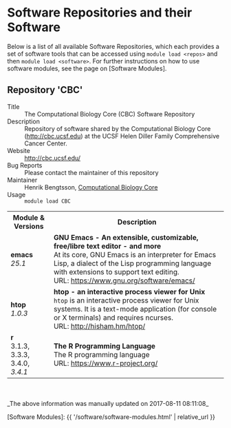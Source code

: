<!--
WARNING: do _not_ update this file; it is automatically generated from software-repositories.md.rsp and will be overwritten.
-->


# Software Repositories and their Software

Below is a list of all available Software Repositories, which each provides a set of software tools that can be accessed using `module load <repos>` and then `module load <software>`.  For further instructions on how to use software modules, see the page on [Software Modules].


## Repository 'CBC'

<dl>
<dt>Title</dt>
<dd>
The Computational Biology Core (CBC) Software Repository
</dd>
<dt>Description</dt>
<dd>
Repository of software shared by the Computational Biology Core (<a href="http://cbc.ucsf.edu">http://cbc.ucsf.edu</a>) at the UCSF Helen Diller Family Comprehensive Cancer Center.
</dd>
<dt>Website</dt>
<dd>
 <a href="http://cbc.ucsf.edu/">http://cbc.ucsf.edu/</a>
</dd>
<dt>Bug Reports</dt>
<dd>
  Please contact the maintainer of this repository
</dd>
<dt>Maintainer</dt>
<dd>
  Henrik Bengtsson, <a href="http://cbc.ucsf.edu/">Computational Biology Core</a>
</dd>
<dt>Usage</dt>
<dd>
  <code>module load CBC</code>
</dd>
</dl>

<table>
 <tr>
  <th>Module &amp; Versions</th>
  <th>Description</th>
 </tr>
  
 <tr>
  <td>
  <strong>emacs</strong><br>
  <em>25.1</em>
  </td>
  <td>
  <strong>GNU Emacs - An extensible, customizable, free/libre text editor - and more</strong><br>
  At its core, GNU Emacs is an interpreter for Emacs Lisp, a dialect of the Lisp programming language with extensions to support text editing.<br>
  URL: <a href="https://www.gnu.org/software/emacs/">https://www.gnu.org/software/emacs/</a><br>
  </td>
 </tr>

 <tr>
  <td>
  <strong>htop</strong><br>
  <em>1.0.3</em>
  </td>
  <td>
  <strong>htop - an interactive process viewer for Unix</strong><br>
  <code>htop</code> is an interactive process viewer for Unix systems. It is a text-mode application (for console or X terminals) and requires ncurses.<br>
  URL: <a href="http://hisham.hm/htop/">http://hisham.hm/htop/</a><br>
  </td>
 </tr>
  
 <tr>
  <td>
  <strong>r</strong><br>
  3.1.3, 3.3.3, 3.4.0, <em>3.4.1</em>
  </td>
  <td>
  <strong>The R Programming Language</strong><br>
  The R programming language<br>
  URL: <a href="https://www.r-project.org/">https://www.r-project.org/</a><br>
  </td>
 </tr>
</table>


<br>
<br>
_The above information was manually updated on 2017-08-11 08:11:08_
<!--
_The above information was automatically generated on 2017-08-11 08:11:08 (source: `module spider`)_
-->


[Software Modules]: {{ '/software/software-modules.html' | relative_url }}
